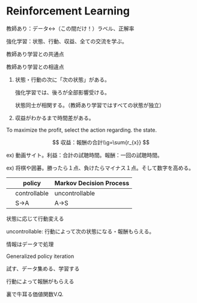# Reinforcement Learning

教師あり：データ↔（この間だけ！）ラベル、正解率

強化学習：状態、行動、収益、全ての交流を学ぶ。

教師あり学習との共通点

教師あり学習との相違点

1. 状態・行動の次に「次の状態」がある。
    
    強化学習では、後ろが全部影響受ける。
    
    状態同士が相関する。（教師あり学習ではすべての状態が独立）
    
2. 収益がわかるまで時間差がある。

To maximize the profit, select the action regarding. the state.

$$
収益：報酬の合計\\g=\sum{r_{x}}
$$

ex) 動画サイト。利益：合計の試聴時間。報酬：一回の試聴時間。

ex) 将棋や囲碁。勝ったら１点、負けたらマイナス１点。そして数字を高める。

|  | policy | Markov Decision Process  |
| --- | --- | --- |
|  | controllable | uncontrollable |
|  | S→A | A→S |

状態に応じて行動変える

uncontrollable: 行動によって次の状態になる・報酬もらえる。

情報はデータで処理

Generalized policy iteration

試す、データ集める、学習する

行動によって報酬がもらえる

裏で牛耳る価値関数V.Q.